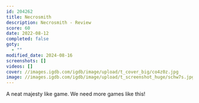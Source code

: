 ```yaml
---
id: 204262
title: Necrosmith
description: Necrosmith - Review
score: 60
date: 2022-08-12
completed: false
goty:
  - ""
modified_date: 2024-08-16
screenshots: []
videos: []
cover: //images.igdb.com/igdb/image/upload/t_cover_big/co4z0z.jpg
image: //images.igdb.com/igdb/image/upload/t_screenshot_huge/schw7s.jpg
---
```

A neat majesty like game. We need more games like this!